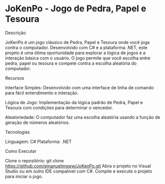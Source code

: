 # JoKenPo - Jogo de Pedra, Papel e Tesoura
Descrição

JoKenPo é um jogo clássico de Pedra, Papel e Tesoura onde você joga contra o computador. Desenvolvido com C# e a plataforma .NET, este projeto é uma ótima oportunidade para explorar a lógica de jogos e a interação básica com o usuário. O jogo permite que você escolha entre pedra, papel ou tesoura e compete contra a escolha aleatória do computador.

Recursos

Interface Simples: Desenvolvido com uma interface de linha de comando para fácil entendimento e interação.

Lógica de Jogo: Implementação da lógica padrão de Pedra, Papel e Tesoura com condições para determinar o vencedor.

Aleatoriedade: O computador faz uma escolha aleatória usando a função de geração de números aleatórios.

Tecnologias

Linguagem: C#
Plataforma: .NET

Como Executar

Clone o repositório: git clone https://github.com/emanuelmgww/JoKenPo.git
Abra o projeto no Visual Studio ou em outro IDE compatível com C#.
Compile e execute o projeto para iniciar o jogo.
